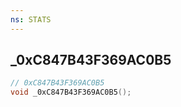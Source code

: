 ```yaml
---
ns: STATS
---
```

## _0xC847B43F369AC0B5

```c
// 0xC847B43F369AC0B5
void _0xC847B43F369AC0B5();
```


